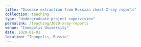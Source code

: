 ```yaml
---
title: "Disease extraction from Russian chest X-ray reports"
collection: teaching
type: "Undergraduate project supervision"
permalink: /teaching/2020-xray-reports
venue: "Innopolis University"
date: 2020-01-01
location: "Innopolis, Russia"
---
```

